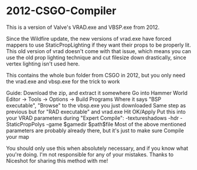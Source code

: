 # 2012-CSGO-Compiler
This is a version of Valve's VRAD.exe and VBSP.exe from 2012.

Since the Wildfire update, the new versions of vrad.exe have forced mappers to use StaticPropLighting if they want their props to be properly lit.
This old version of vrad doesn't come with that issue, which means you can use the old prop lighting technique and cut filesize down drastically, since vertex lighting isn't used here.

This contains the whole bun folder from CSGO in 2012, but you only need the vrad.exe and vbsp.exe for the trick to work

Guide:
Download the zip, and extract it somewhere
Go into Hammer World Editor -> Tools -> Options -> Build Programs
Where it says "BSP executable", "Browse" to the vbsp.exe you just downloaded
Same step as previous but for "RAD executable" and vrad.exe
Hit OK/Apply
Put this into your VRAD parameters during "Expert Compile": -textureshadows -hdr -StaticPropPolys -game $gamedir $path\$file
Most of the above mentioned parameters are probably already there, but it's just to make sure
Compile your map

You should only use this when absolutely necessary, and if you know what you're doing. I'm not responsible for any of your mistakes.
Thanks to Niceshot for sharing this method with me!
